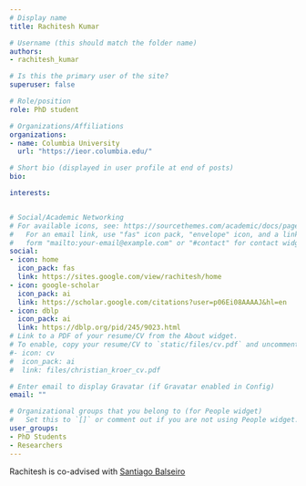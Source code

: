 ```yaml
---
# Display name
title: Rachitesh Kumar

# Username (this should match the folder name)
authors:
- rachitesh_kumar

# Is this the primary user of the site?
superuser: false

# Role/position
role: PhD student

# Organizations/Affiliations
organizations:
- name: Columbia University
  url: "https://ieor.columbia.edu/"

# Short bio (displayed in user profile at end of posts)
bio: 

interests:


# Social/Academic Networking
# For available icons, see: https://sourcethemes.com/academic/docs/page-builder/#icons
#   For an email link, use "fas" icon pack, "envelope" icon, and a link in the
#   form "mailto:your-email@example.com" or "#contact" for contact widget.
social:
- icon: home
  icon_pack: fas
  link: https://sites.google.com/view/rachitesh/home
- icon: google-scholar
  icon_pack: ai
  link: https://scholar.google.com/citations?user=p06Ei08AAAAJ&hl=en
- icon: dblp
  icon_pack: ai
  link: https://dblp.org/pid/245/9023.html
# Link to a PDF of your resume/CV from the About widget.
# To enable, copy your resume/CV to `static/files/cv.pdf` and uncomment the lines below.  
#- icon: cv
#  icon_pack: ai
#  link: files/christian_kroer_cv.pdf

# Enter email to display Gravatar (if Gravatar enabled in Config)
email: ""

# Organizational groups that you belong to (for People widget)
#   Set this to `[]` or comment out if you are not using People widget.
user_groups:
- PhD Students
- Researchers
---
```

Rachitesh is co-advised with [Santiago Balseiro](http://www.columbia.edu/~srb2155/)
